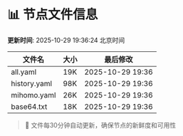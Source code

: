 # 📊 节点文件信息

**更新时间**: 2025-10-29 19:36:24 北京时间

| 文件名 | 大小 | 最后修改 |
|--------|------|----------|
| all.yaml | 19K | 2025-10-29 19:36 |
| history.yaml | 98K | 2025-10-29 19:36 |
| mihomo.yaml | 26K | 2025-10-29 19:36 |
| base64.txt | 18K | 2025-10-29 19:36 |

> 🔄 文件每30分钟自动更新，确保节点的新鲜度和可用性
